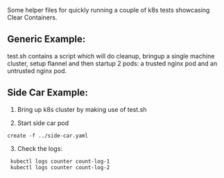 Some helper files for quickly running a couple of k8s tests showcasing Clear Containers.

## Generic Example:

test.sh contains a script which will do cleanup, bringup a single machine cluster, setup flannel and then startup 2 pods: a trusted nginx pod and an untrusted nginx pod.


## Side Car Example:

1. Bring up k8s cluster by making use of test.sh

2. Start side car pod

```
create -f ../side-car.yaml
```

3. Check the logs:

```
 kubectl logs counter count-log-1
 kubectl logs counter count-log-2
 ```

